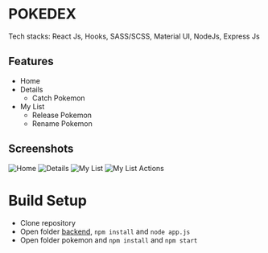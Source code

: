 # POKEDEX

Tech stacks: React Js, Hooks, SASS/SCSS, Material UI, NodeJs, Express Js


## Features
* Home
* Details
    * Catch Pokemon
* My List
    * Release Pokemon
    * Rename Pokemon

## Screenshots
![Home](https://res.cloudinary.com/smilj4npj4nic/image/upload/v1637524811/pokemon-home_vv1qms.png)
![Details](https://res.cloudinary.com/smilj4npj4nic/image/upload/v1637524826/screencapture-localhost-3000-details-blaziken-2021-11-22-02_49_16_f6xvqa.png)
![My List](https://res.cloudinary.com/smilj4npj4nic/image/upload/v1637524825/screencapture-localhost-3000-mylist-2021-11-22-02_50_21_taowzd.png)
![My List Actions](https://res.cloudinary.com/smilj4npj4nic/image/upload/v1637524877/screencapture-localhost-3000-mylist-2021-11-22-03_00_54_di25kh.png)

# Build Setup
* Clone repository
* Open folder [backend](https://github.com/HafidzN/BE-Pokedex),  `npm install` and `node app.js`
* Open folder pokemon and `npm install` and `npm start`